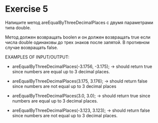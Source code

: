 # Exercise 5

Напишите метод areEqualByThreeDecimalPlaces с двумя параметрами типа double.

Метод должен возвращать boolen и он должен возвращать true если числа double одинаковы до трех знаков после запятой. В противном случае возвращать false.

EXAMPLES OF INPUT/OUTPUT:

* areEqualByThreeDecimalPlaces(-3.1756, -3.175); → should return true since numbers are equal up to 3 decimal places.

* areEqualByThreeDecimalPlaces(3.175, 3.176); → should return false since numbers are not equal up to 3 decimal places

* areEqualByThreeDecimalPlaces(3.0, 3.0); → should return true since numbers are equal up to 3 decimal places.

* areEqualByThreeDecimalPlaces(-3.123, 3.123); → should return false since numbers are not equal up to 3 decimal places.





